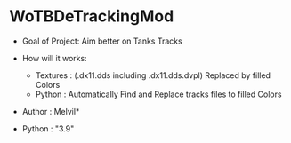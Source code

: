 # WoTBDeTrackingMod
 
- Goal of Project: Aim better on Tanks Tracks

- How will it works:
	- Textures : (.dx11.dds including .dx11.dds.dvpl) Replaced by filled Colors
	- Python : Automatically Find and Replace tracks files to filled Colors
	
- Author : Melvil*
- Python : "3.9"